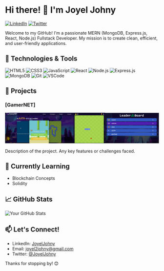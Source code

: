 # Hi there! 👋 I'm Joyel Johny

[![LinkedIn](https://img.shields.io/badge/LinkedIn-Connect-blue)](https://www.linkedin.com/in/joyeljohny/)
[![Twitter](https://img.shields.io/badge/Twitter-Follow-1DA1F2)](https://twitter.com/JoyelJohny)

Welcome to my GitHub! I'm a passionate MERN (MongoDB, Express.js, React, Node.js) Fullstack Developer. My mission is to create clean, efficient, and user-friendly applications.

## 🔧 Technologies & Tools

![HTML5](https://img.shields.io/badge/HTML5-E34F26)
![CSS3](https://img.shields.io/badge/CSS3-1572B6)
![JavaScript](https://img.shields.io/badge/JavaScript-F7DF1E)
![React](https://img.shields.io/badge/React-61DAFB)
![Node.js](https://img.shields.io/badge/Node.js-43853D)
![Express.js](https://img.shields.io/badge/Express.js-000000)
![MongoDB](https://img.shields.io/badge/MongoDB-47A248)
![Git](https://img.shields.io/badge/Git-F05032)
![VSCode](https://img.shields.io/badge/VS%20Code-007ACC)

## 🚀 Projects

### [GamerNET]

<img src="./Project Screenshots/Screenshot 2023-11-15 220556.png">

Description of the project. Any key features or challenges faced.

## 🌱 Currently Learning

- Blockchain Concepts 
- Solidity 

## 📈 GitHub Stats

![Your GitHub Stats](https://github-readme-stats.vercel.app/api?username=JoyelJohny&show_icons=true&count_private=true&hide=prs&theme=radical)

## 📫 Let's Connect!

- LinkedIn: [JoyelJohny](https://www.linkedin.com/in/joyeljohny/)
- Email: joyel2johny@gmail.com
- Twitter: [@JoyelJohny](https://twitter.com/JoyelJohny)

Thanks for stopping by! 😊


<!--
**JoyelJohny/JoyelJohny** is a ✨ _special_ ✨ repository because its `README.md` (this file) appears on your GitHub profile.

Here are some ideas to get you started:

- 🔭 I’m currently working on ...
- 🌱 I’m currently learning ...
- 👯 I’m looking to collaborate on ...
- 🤔 I’m looking for help with ...
- 💬 Ask me about ...
- 📫 How to reach me: ...
- 😄 Pronouns: ...
- ⚡ Fun fact: ...
-->
